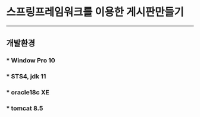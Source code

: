 # 스프링프레임워크를 이용한 게시판만들기
-----------------
## 개발환경
### * Window Pro 10 
### * STS4, jdk 11
### * oracle18c XE
### * tomcat 8.5

